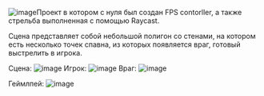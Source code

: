 ![image](https://github.com/HAR4A/FPS-shooter/assets/150113486/c0a752df-e917-4ccf-973f-9375f6fdce5e)Проект в котором с нуля был создан FPS contorller, а также стрельба выполненная с помощью Raycast.

Сцена представляет собой небольшой полигон со стенами, на котором есть несколько точек спавна, из которых появляется враг, готовый выстрелить в игрока.


Сцена:
![image](https://github.com/HAR4A/FPS-shooter/assets/150113486/4ea2f1fa-212e-4811-9b92-1d54f3e68c70)
Игрок:
![image](https://github.com/HAR4A/FPS-shooter/assets/150113486/e51c1da0-f76d-4c5a-ba24-4a5b702f83dd)
Враг:
![image](https://github.com/HAR4A/FPS-shooter/assets/150113486/21513bcb-5a06-4a13-bb9f-84eadc795099)


Геймлпей:
![image](https://github.com/HAR4A/FPS-shooter/assets/150113486/0e0b9609-1fb9-4da2-8431-bed348b1d23a)
